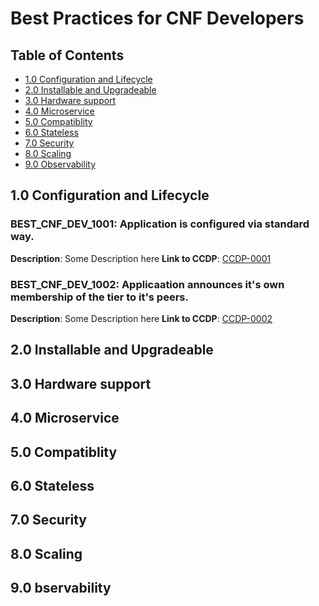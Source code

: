 # Best Practices for CNF Developers

## Table of Contents
* [1.0 Configuration and Lifecycle](#1.0)
* [2.0 Installable and Upgradeable](#2.0)
* [3.0 Hardware support](#3.0)
* [4.0 Microservice](#4.0)
* [5.0 Compatiblity](#5.0)
* [6.0 Stateless](#6.0)
* [7.0 Security](#7.0)
* [8.0 Scaling](#8.0)
* [9.0 Observability](#9.0)

<a name="1.0"></a>
## 1.0 Configuration and Lifecycle


### BEST_CNF_DEV_1001: Application is configured via standard way. 

**Description**: Some Description here
**Link to CCDP**: [CCDP-0001](../ccdps/xyz.md)


### BEST_CNF_DEV_1002: Applicaation announces it's own membership of the tier to it's peers.

**Description**: Some Description here
**Link to CCDP**: [CCDP-0002](../ccdps/xyz.md)


<a name="2.0"></a>
## 2.0 Installable and Upgradeable


<a name="3.0"></a>
## 3.0 Hardware support


<a name="4.0"></a>
## 4.0 Microservice


<a name="5.0"></a>
## 5.0 Compatiblity


<a name="6.0"></a>
## 6.0 Stateless


<a name="7.0"></a>
## 7.0 Security


<a name="8.0"></a>
## 8.0 Scaling


<a name="9.0"></a>
## 9.0 bservability


